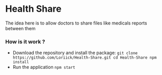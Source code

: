 # Health Share

The idea here is to allow doctors to share files like medicals reports between them

### How is it work ?

- Download the repository and install the package:
`git clone https://github.com/Loriick/Health-Share.git
cd Health-Share
npm install`
- Run the application
`npm start`
